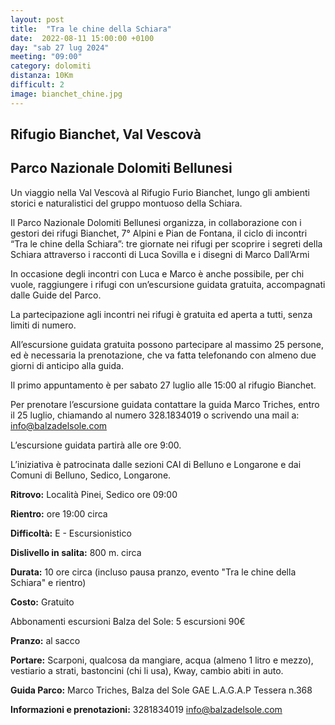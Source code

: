 ```yaml
---
layout: post
title:  "Tra le chine della Schiara"
date:  2022-08-11 15:00:00 +0100
day: "sab 27 lug 2024"
meeting: "09:00"
category: dolomiti 
distanza: 10Km
difficult: 2
image: bianchet_chine.jpg
---
```


## Rifugio Bianchet, Val Vescovà

## Parco Nazionale Dolomiti Bellunesi

Un viaggio nella Val Vescovà al Rifugio Furio Bianchet, lungo gli ambienti storici e naturalistici del gruppo montuoso della Schiara.

Il Parco Nazionale Dolomiti Bellunesi organizza, in collaborazione con i gestori dei rifugi Bianchet, 7° Alpini e Pian de Fontana, il ciclo di incontri “Tra le chine della Schiara”: tre giornate nei rifugi per scoprire i segreti della Schiara attraverso i racconti di Luca Sovilla e i disegni di Marco Dall’Armi

In occasione degli incontri con Luca e Marco è anche possibile, per chi vuole, raggiungere i rifugi con un’escursione guidata gratuita, accompagnati dalle Guide del Parco.

La partecipazione agli incontri nei rifugi è gratuita ed aperta a tutti, senza limiti di numero.

All’escursione guidata gratuita possono partecipare al massimo 25 persone, ed è necessaria la prenotazione, che va fatta telefonando con almeno due giorni di anticipo alla guida.

Il primo appuntamento è per sabato 27 luglio alle 15:00 al rifugio Bianchet.

Per prenotare l’escursione guidata contattare la guida Marco Triches, entro il 25 luglio, chiamando al numero 328.1834019 o scrivendo una mail a: info@balzadelsole.com

L’escursione guidata partirà alle ore 9:00.

L’iniziativa è patrocinata dalle sezioni CAI di Belluno e Longarone e dai Comuni di Belluno, Sedico, Longarone.

**Ritrovo:** Località Pinei, Sedico ore 09:00

**Rientro:** ore 19:00 circa 

**Difficoltà:** E - Escursionistico

**Dislivello in salita:**  800 m. circa

**Durata:** 10 ore circa (incluso pausa pranzo, evento "Tra le chine della Schiara" e rientro)

**Costo:** Gratuito

Abbonamenti escursioni Balza del Sole: 5 escursioni 90€

**Pranzo:** al sacco

**Portare:** Scarponi, qualcosa da mangiare, acqua (almeno 1 litro e mezzo), vestiario a strati, bastoncini (chi li usa), Kway, cambio abiti in auto.
 
**Guida Parco:** Marco Triches, Balza del Sole
GAE L.A.G.A.P Tessera n.368

**Informazioni e prenotazioni:** 3281834019 info@balzadelsole.com 
